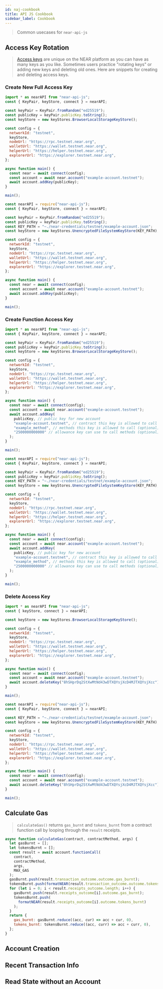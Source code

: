 ```yaml
---
id: naj-cookbook
title: API JS Cookbook
sidebar_label: Cookbook
---
```


> Common usecases for `near-api-js`

## Access Key Rotation

> [Access keys](/docs/concepts/account#access-keys) are unique on the NEAR platform as you can have as many keys as you like. Sometimes users practice "rotating keys" or adding new keys and deleting old ones. Here are snippets for creating and deleting access keys.

### Create New Full Access Key

<!--DOCUSAURUS_CODE_TABS-->
<!--Browser-->

```js
import * as nearAPI from "near-api-js";
const { KeyPair, keyStore, connect } = nearAPI;

const keyPair = KeyPair.fromRandom("ed25519");
const publicKey = keyPair.publicKey.toString();
const keyStore = new keyStores.BrowserLocalStorageKeyStore();

const config = {
  networkId: "testnet",
  keyStore,
  nodeUrl: "https://rpc.testnet.near.org",
  walletUrl: "https://wallet.testnet.near.org",
  helperUrl: "https://helper.testnet.near.org",
  explorerUrl: "https://explorer.testnet.near.org",
};

async function main() {
  const near = await connect(config);
  const account = await near.account("example-account.testnet");
  await account.addKey(publicKey);
}

main();
```

<!--Node-->

```js
const nearAPI = require("near-api-js");
const { KeyPair, keyStore, connect } = nearAPI;

const keyPair = KeyPair.fromRandom("ed25519");
const publicKey = keyPair.publicKey.toString();
const KEY_PATH = "~./near-credentials/testnet/example-account.json";
const keyStore = new keyStores.UnencryptedFileSystemKeyStore(KEY_PATH);

const config = {
  networkId: "testnet",
  keyStore,
  nodeUrl: "https://rpc.testnet.near.org",
  walletUrl: "https://wallet.testnet.near.org",
  helperUrl: "https://helper.testnet.near.org",
  explorerUrl: "https://explorer.testnet.near.org",
};

async function main() {
  const near = await connect(config);
  const account = await near.account("example-account.testnet");
  await account.addKey(publicKey);
}

main();
```

<!--END_DOCUSAURUS_CODE_TABS-->

### Create Function Access Key

<!--DOCUSAURUS_CODE_TABS-->
<!--Browser-->

```js
import * as nearAPI from "near-api-js";
const { KeyPair, keyStore, connect } = nearAPI;

const keyPair = KeyPair.fromRandom("ed25519");
const publicKey = keyPair.publicKey.toString();
const keyStore = new keyStores.BrowserLocalStorageKeyStore();

const config = {
  networkId: "testnet",
  keyStore,
  nodeUrl: "https://rpc.testnet.near.org",
  walletUrl: "https://wallet.testnet.near.org",
  helperUrl: "https://helper.testnet.near.org",
  explorerUrl: "https://explorer.testnet.near.org",
};

async function main() {
  const near = await connect(config);
  const account = await near.account("example-account.testnet");
  await account.addKey(
    publicKey, // public key for new account
    "example-account.testnet", // contract this key is allowed to call (optional)
    "example_method", // methods this key is allowed to call (optional)
    "2500000000000" // allowance key can use to call methods (optional)
  );
}

main();
```

<!--Node-->

```js
const nearAPI = require("near-api-js");
const { KeyPair, keyStore, connect } = nearAPI;

const keyPair = KeyPair.fromRandom("ed25519");
const publicKey = keyPair.publicKey.toString();
const KEY_PATH = "~./near-credentials/testnet/example-account.json";
const keyStore = new keyStores.UnencryptedFileSystemKeyStore(KEY_PATH);

const config = {
  networkId: "testnet",
  keyStore,
  nodeUrl: "https://rpc.testnet.near.org",
  walletUrl: "https://wallet.testnet.near.org",
  helperUrl: "https://helper.testnet.near.org",
  explorerUrl: "https://explorer.testnet.near.org",
};

async function main() {
  const near = await connect(config);
  const account = await near.account("example-account.testnet");
  await account.addKey(
    publicKey, // public key for new account
    "example-account.testnet", // contract this key is allowed to call (optional)
    "example_method", // methods this key is allowed to call (optional)
    "2500000000000" // allowance key can use to call methods (optional)
  );
}

main();
```

<!--END_DOCUSAURUS_CODE_TABS-->

### Delete Access Key

<!--DOCUSAURUS_CODE_TABS-->
<!--Browser-->

```js
import * as nearAPI from "near-api-js";
const { keyStore, connect } = nearAPI;

const keyStore = new keyStores.BrowserLocalStorageKeyStore();

const config = {
  networkId: "testnet",
  keyStore,
  nodeUrl: "https://rpc.testnet.near.org",
  walletUrl: "https://wallet.testnet.near.org",
  helperUrl: "https://helper.testnet.near.org",
  explorerUrl: "https://explorer.testnet.near.org",
};

async function main() {
  const near = await connect(config);
  const account = await near.account("example-account.testnet");
  await account.deleteKey("8hSHprDq2StXwMtNd43wDTXQYsjXcD4MJTXQYsjXcc");
}

main();
```

<!--Node-->

```js
const nearAPI = require("near-api-js");
const { KeyPair, keyStore, connect } = nearAPI;

const KEY_PATH = "~./near-credentials/testnet/example-account.json";
const keyStore = new keyStores.UnencryptedFileSystemKeyStore(KEY_PATH);

const config = {
  networkId: "testnet",
  keyStore,
  nodeUrl: "https://rpc.testnet.near.org",
  walletUrl: "https://wallet.testnet.near.org",
  helperUrl: "https://helper.testnet.near.org",
  explorerUrl: "https://explorer.testnet.near.org",
};

async function main() {
  const near = await connect(config);
  const account = await near.account("example-account.testnet");
  await account.deleteKey("8hSHprDq2StXwMtNd43wDTXQYsjXcD4MJTXQYsjXcc");
}

main();
```

<!--END_DOCUSAURUS_CODE_TABS-->

## Calculate Gas

> `calculateGas()` returns `gas_burnt` and `tokens_burnt` from a contract function call by looping through the `result` receipts. 

```js
async function calculateGas(contract, contractMethod, args) {
  let gasBurnt = [];
  let tokensBurnt = [];
  const result = await account.functionCall(
    contract,
    contractMethod,
    args,
    MAX_GAS
  );
  gasBurnt.push(result.transaction_outcome.outcome.gas_burnt);
  tokensBurnt.push(formatNEAR(result.transaction_outcome.outcome.tokens_burnt));
  for (let i = 0; i < result.receipts_outcome.length; i++) {
    gasBurnt.push(result.receipts_outcome[i].outcome.gas_burnt);
    tokensBurnt.push(
      formatNEAR(result.receipts_outcome[i].outcome.tokens_burnt)
    );
  }
  return {
    gas_burnt: gasBurnt.reduce((acc, cur) => acc + cur, 0),
    tokens_burnt: tokensBurnt.reduce((acc, curr) => acc + curr, 0),
  };
}
```

## Account Creation

## Recent Transaction Info

## Read State without an Account
